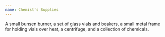 ```yaml
---
name: Chemist's Supplies
---
```

A small bunsen burner, a set of glass vials and beakers, a small metal frame for holding vials over heat,
a centrifuge, and a collection of chemicals.
